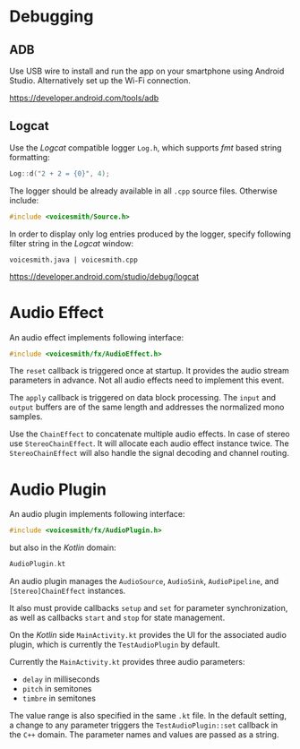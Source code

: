 # Debugging

## ADB

Use USB wire to install and run the app on your smartphone using Android Studio. Alternatively set up the Wi-Fi connection.

https://developer.android.com/tools/adb

## Logcat

Use the _Logcat_ compatible logger `Log.h`, which supports _fmt_ based string formatting:

```c++
Log::d("2 + 2 = {0}", 4);
```

The logger should be already available in all `.cpp` source files. Otherwise include:

```c++
#include <voicesmith/Source.h>
```

In order to display only log entries produced by the logger, specify following filter string in the _Logcat_ window:

```
voicesmith.java | voicesmith.cpp
```

https://developer.android.com/studio/debug/logcat

# Audio Effect

An audio effect implements following interface:

```c++
#include <voicesmith/fx/AudioEffect.h>
```

The `reset` callback is triggered once at startup. It provides the audio stream parameters in advance. Not all audio effects need to implement this event.

The `apply` callback is triggered on data block processing. The `input` and `output` buffers are of the same length and addresses the normalized mono samples.

Use the `ChainEffect` to concatenate multiple audio effects. In case of stereo use `StereoChainEffect`. It will allocate each audio effect instance twice. The `StereoChainEffect` will also handle the signal decoding and channel routing.

# Audio Plugin

An audio plugin implements following interface:

```c++
#include <voicesmith/fx/AudioPlugin.h>
```

but also in the _Kotlin_ domain:

```c++
AudioPlugin.kt
```

An audio plugin manages the `AudioSource`, `AudioSink`, `AudioPipeline`, and `[Stereo]ChainEffect` instances.

It also must provide callbacks `setup` and `set` for parameter synchronization, as well as callbacks `start` and `stop` for state management.

On the _Kotlin_ side `MainActivity.kt` provides the UI for the associated audio plugin, which is currently the `TestAudioPlugin` by default.

Currently the `MainActivity.kt` provides three audio parameters:

- `delay` in milliseconds
- `pitch` in semitones
- `timbre` in semitones

The value range is also specified in the same `.kt` file. In the default setting, a change to any parameter triggers the `TestAudioPlugin::set` callback in the `C++` domain. The parameter names and values are passed as a string.
